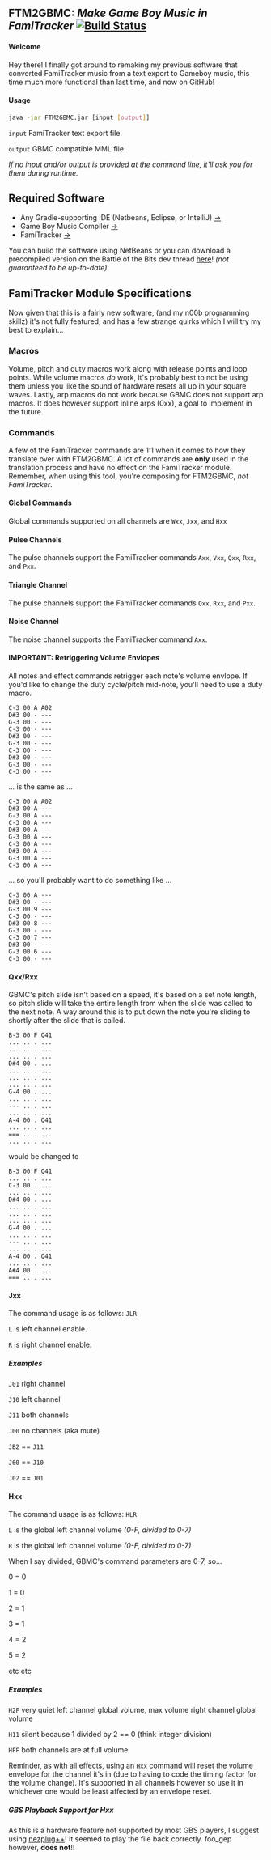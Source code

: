 ## FTM2GBMC: *Make Game Boy Music in FamiTracker* [![Build Status](https://travis-ci.org/Savestate2A03/FTM2GBMC.svg?branch=master)](https://travis-ci.org/Savestate2A03/FTM2GBMC)

#### Welcome

Hey there! I finally got around to remaking my previous software that converted FamiTracker music from a text export to Gameboy music, this time much more functional than last time, and now on GitHub!

#### Usage

```sh
java -jar FTM2GBMC.jar [input [output]]
```

```input``` FamiTracker text export file.

```output``` GBMC compatible MML file.

*If no input and/or output is provided at the command line, it'll ask you for them during runtime.*

## Required Software

- Any Gradle-supporting IDE (Netbeans, Eclipse, or IntelliJ) [→](https://www.jetbrains.com/idea/)
- Game Boy Music Compiler [→](http://www.geocities.jp/submarine600/html/sounddriver.html)
- FamiTracker [→](http://www.famitracker.com/)

You can build the software using NetBeans or you can download a precompiled version on the Battle of the Bits dev thread [here](http://battleofthebits.org/academy/GroupThread/12151/FTM2GBMC+-+Make+Gameboy+Music+in+FamiTracker%21/)! *(not guaranteed to be up-to-date)*

## FamiTracker Module Specifications

Now given that this is a fairly new software, (and my n00b programming skillz) it's not fully featured, and has a few strange quirks which I will try my best to explain...

### Macros

Volume, pitch and duty macros work along with release points and loop points.
While volume macros *do* work, it's probably best to not be using them unless you like the sound of hardware resets all up in your square waves.
Lastly, arp macros do not work because GBMC does not support arp macros. It does however support inline arps (0xx), a goal to implement in the future.

### Commands

A few of the FamiTracker commands are 1:1 when it comes to how they translate over with FTM2GBMC. A lot of commands are **only** used in the translation process and have no effect on the FamiTracker module. Remember, when using this tool, you're composing for FTM2GBMC, *not FamiTracker*.

#### Global Commands

Global commands supported on all channels are ```Wxx```, ```Jxx```, and ```Hxx```

#### Pulse Channels

The pulse channels support the FamiTracker commands ```Axx```, ```Vxx```, ```Qxx```, ```Rxx```, and ```Pxx```.

#### Triangle Channel

The pulse channels support the FamiTracker commands ```Qxx```, ```Rxx```, and ```Pxx```.

#### Noise Channel

The noise channel supports the FamiTracker command ```Axx```.

#### IMPORTANT: Retriggering Volume Envlopes

All notes and effect commands retrigger each note's volume envlope. If you'd like to change the duty cycle/pitch mid-note, you'll need to use a duty macro.

```
C-3 00 A A02
D#3 00 - ---
G-3 00 - ---
C-3 00 - ---
D#3 00 - ---
G-3 00 - ---
C-3 00 - ---
D#3 00 - ---
G-3 00 - ---
C-3 00 - ---
```

... is the same as ...

```
C-3 00 A A02
D#3 00 A ---
G-3 00 A ---
C-3 00 A ---
D#3 00 A ---
G-3 00 A ---
C-3 00 A ---
D#3 00 A ---
G-3 00 A ---
C-3 00 A ---
```

... so you'll probably want to do something like ...

```
C-3 00 A ---
D#3 00 - ---
G-3 00 9 ---
C-3 00 - ---
D#3 00 8 ---
G-3 00 - ---
C-3 00 7 ---
D#3 00 - ---
G-3 00 6 ---
C-3 00 - ---
```

#### Qxx/Rxx

GBMC's pitch slide isn't based on a speed, it's based on a set note length, so pitch slide will take the entire length from when the slide was called to the next note. A way around this is to put down the note you're sliding to shortly after the slide that is called.

```
B-3 00 F Q41
... .. . ...
... .. . ...
... .. . ...
D#4 00 . ...
... .. . ...
... .. . ...
... .. . ...
G-4 00 . ...
... .. . ...
--- .. . ...
... .. . ...
A-4 00 . Q41
... .. . ...
=== .. . ...
... .. . ...
```

would be changed to

```
B-3 00 F Q41
... .. . ...
C-3 00 . ...
... .. . ...
D#4 00 . ...
... .. . ...
... .. . ...
... .. . ...
G-4 00 . ...
... .. . ...
--- .. . ...
... .. . ...
A-4 00 . Q41
... .. . ...
A#4 00 . ...
=== .. . ...
```

#### Jxx

The command usage is as follows: ```JLR```

```L``` is left channel enable.

```R``` is right channel enable.

##### Examples

```J01``` right channel

```J10``` left channel

```J11``` both channels

```J00``` no channels (aka mute)

```JB2``` == ```J11```

```J60``` == ```J10```

```J02``` == ```J01```

#### Hxx

The command usage is as follows: ```HLR```

`L` is the global left channel volume *(0-F, divided to 0-7)*

`R` is the global left channel volume *(0-F, divided to 0-7)*

When I say divided, GBMC's command parameters are 0-7, so...

0 = 0

1 = 0

2 = 1

3 = 1

4 = 2

5 = 2

etc etc

##### Examples

`H2F` very quiet left channel global volume, max volume right channel global volume

`H11` silent because 1 divided by 2 == 0 (think integer division)

`HFF` both channels are at full volume

Reminder, as with all effects, using an `Hxx` command will reset the volume envelope for the channel it's in (due to having to code the timing factor for the volume change). It's supported in all channels however so use it in whichever one would be least affected by an envelope reset.

##### GBS Playback Support for Hxx

As this is a hardware feature not supported by most GBS players, I suggest using [nezplug++](http://offgao.net/program/nezplug++.html)! It seemed to play the file back correctly. foo_gep however, **does not**!!
